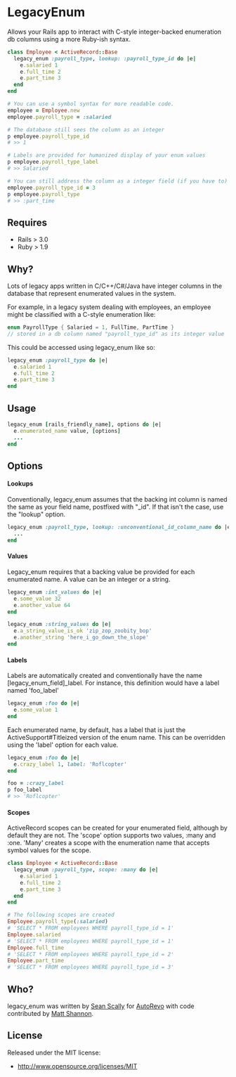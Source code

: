 # LegacyEnum

Allows your Rails app to interact with C-style integer-backed enumeration db columns using a more Ruby-ish syntax. 

```ruby
class Employee < ActiveRecord::Base
  legacy_enum :payroll_type, lookup: :payroll_type_id do |e|
    e.salaried 1
    e.full_time 2
    e.part_time 3
  end
end

# You can use a symbol syntax for more readable code.
employee = Employee.new
employee.payroll_type = :salaried

# The database still sees the column as an integer
p employee.payroll_type_id 
# >> 1

# Labels are provided for humanized display of your enum values
p employee.payroll_type_label
# >> Salaried

# You can still address the column as a integer field (if you have to)
employee.payroll_type_id = 3
p employee.payroll_type
# >> :part_time
```

## Requires

* Rails > 3.0
* Ruby > 1.9

## Why?

Lots of legacy apps written in C/C++/C#/Java have integer columns in the database that represent enumerated values in the system. 

For example, in a legacy system dealing with employees, an employee might be classified with a C-style enumeration like: 

```c
enum PayrollType { Salaried = 1, FullTime, PartTime }
// stored in a db column named "payroll_type_id" as its integer value
```

This could be accessed using legacy_enum like so:

```ruby  
legacy_enum :payroll_type do |e|
  e.salaried 1
  e.full_time 2
  e.part_time 3
end
```

## Usage

```ruby
legacy_enum [rails_friendly_name], options do |e|
  e.enumerated_name value, [options]
  ...
end
```

## Options

#### Lookups

Conventionally, legacy_enum assumes that the backing int column is named the same as your field name, postfixed with "_id". If that isn't the case, use the "lookup" option.

```ruby
legacy_enum :payroll_type, lookup: :unconventional_id_column_name do |e|
  ...
end
```

#### Values

Legacy_enum requires that a backing value be provided for each enumerated name. A value can be an integer or a string.

```ruby
legacy_enum :int_values do |e|
  e.some_value 32
  e.another_value 64
end

legacy_enum :string_values do |e|
  e.a_string_value_is_ok 'zip_zop_zoobity_bop'
  e.another_string 'here_i_go_down_the_slope'
end
```

#### Labels

Labels are automatically created and conventionally have the name [legacy_enum_field]_label. For instance, this definition would have a label named 'foo_label'

```ruby  
legacy_enum :foo do |e|
  e.some_value 1
end
```

Each enumerated name, by default, has a label that is just the ActiveSupport#Titleized version of the enum name. This can be overridden using the 'label' option for each value.

```ruby
legacy_enum :foo do |e|
  e.crazy_label 1, label: 'Roflcopter'
end

foo = :crazy_label
p foo_label
# >> 'Roflcopter'
```

#### Scopes

ActiveRecord scopes can be created for your enumerated field, although by default they are not. The 'scope' option supports two values, :many and :one. 'Many' creates a scope with the enumeration name that accepts symbol values for the scope. 

```ruby
class Employee < ActiveRecord::Base
  legacy_enum :payroll_type, scope: :many do |e|
    e.salaried 1
    e.full_time 2
    e.part_time 3
  end
end

# The following scopes are created
Employee.payroll_type(:salaried) 
# 'SELECT * FROM employees WHERE payroll_type_id = 1'
Employee.salaried
# 'SELECT * FROM employees WHERE payroll_type_id = 1'
Employee.full_time
# 'SELECT * FROM employees WHERE payroll_type_id = 2'
Employee.part_time
# 'SELECT * FROM employees WHERE payroll_type_id = 3'
```

## Who?
  
legacy_enum was written by [Sean Scally](http://github.com/anydiem) for [AutoRevo](http://www.autorevo.com) with code contributed by [Matt Shannon](http://github.com/dmshann0n). 

## License

Released under the MIT license:

* http://www.opensource.org/licenses/MIT